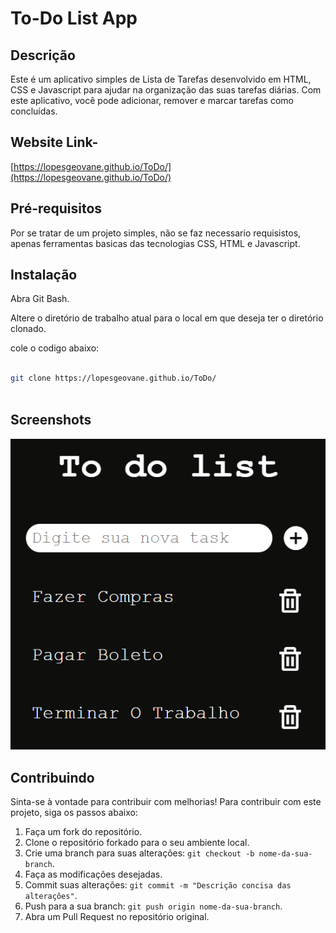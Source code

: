# To-Do List App

## Descrição

Este é um aplicativo simples de Lista de Tarefas desenvolvido em HTML, CSS e Javascript para ajudar na organização das suas tarefas diárias. Com este aplicativo, você pode adicionar, remover e marcar tarefas como concluídas.

## Website Link-

[https://lopesgeovane.github.io/ToDo/](https://lopesgeovane.github.io/ToDo/)

## Pré-requisitos

Por se tratar de um projeto simples, não se faz necessario requisistos, apenas ferramentas basicas das tecnologias CSS, HTML e Javascript.

## Instalação

Abra Git Bash.

Altere o diretório de trabalho atual para o local em que deseja ter o diretório clonado.

cole o codigo abaixo:

```bash
     
git clone https://lopesgeovane.github.io/ToDo/
    

```

## Screenshots

![App Screenshot](source/image.png)

## Contribuindo

Sinta-se à vontade para contribuir com melhorias! Para contribuir com este projeto, siga os passos abaixo:

1. Faça um fork do repositório.
2. Clone o repositório forkado para o seu ambiente local.
3. Crie uma branch para suas alterações: `git checkout -b nome-da-sua-branch`.
4. Faça as modificações desejadas.
5. Commit suas alterações: `git commit -m "Descrição concisa das alterações"`.
6. Push para a sua branch: `git push origin nome-da-sua-branch`.
7. Abra um Pull Request no repositório original.

